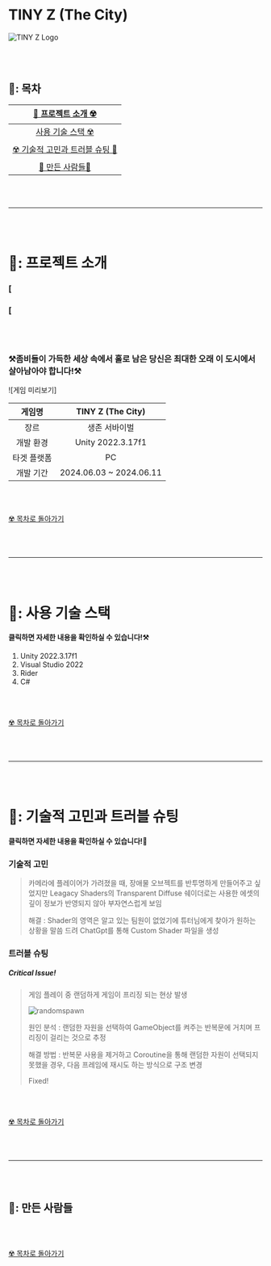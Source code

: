 # TINY Z (The City)

![TINY Z Logo](https://github.com/SnowScapes/ApocalypseSurvival/assets/167047045/37ca669a-8c6d-4e6e-9c84-616c22c12055)

<br><br>

## 🧟: 목차 
| [🏴 프로젝트 소개 ☢️](#-프로젝트-소개) |
| :---: |
| [ 사용 기술 스택 ☢️](#-사용-기술-스택) |
| [☢️ 기술적 고민과 트러블 슈팅 🍵](#-기술적-고민과-트러블-슈팅) |
| [🏴 만든 사람들🏴](#-만든-사람들) |

<br><br>

* * *

<br><br>

# 🧟: 프로젝트 소개

### [

### [

<br><br>

### ⚒️좀비들이 가득한 세상 속에서 홀로 남은 당신은 최대한 오래 이 도시에서 살아남아야 합니다!⚒️
![게임 미리보기]

| 게임명 | TINY Z (The City) |
| :---: | :---: |
| 장르 | 생존 서바이벌 |
| 개발 환경 | Unity 2022.3.17f1 |
| 타겟 플랫폼 | PC |
| 개발 기간 | 2024.06.03 ~ 2024.06.11 |

<br><br>

[☢️ 목차로 돌아가기](#-목차)

<br><br>

---

<br><br>

# 🧟: 사용 기술 스택
#### 클릭하면 자세한 내용을 확인하실 수 있습니다!⚒️

1. Unity 2022.3.17f1
2. Visual Studio 2022
3. Rider
4. C#

<br><br>

[☢️ 목차로 돌아가기](#-목차)

<br><br>

---

<br><br>

# 🧟: 기술적 고민과 트러블 슈팅
#### 클릭하면 자세한 내용을 확인하실 수 있습니다!🐰

### 기술적 고민
> 카메라에 플레이어가 가려졌을 때, 장애물 오브젝트를 반투명하게 만들어주고 싶었지만 Leagacy Shaders의 Transparent Diffuse 쉐이더로는 사용한 에셋의 깊이 정보가 반영되지 않아 부자연스럽게 보임
>
> 해결 : Shader의 영역은 알고 있는 팀원이 없었기에 튜터님에게 찾아가 원하는 상황을 말씀 드려 ChatGpt를 통해 Custom Shader 파일을 생성    
    
### 트러블 슈팅

##### Critical Issue!    

> 게임 플레이 중 랜덤하게 게임이 프리징 되는 현상 발생    
>    
> ![randomspawn](https://github.com/SnowScapes/ZCity_Public/assets/39547945/2afef978-e88a-41f0-82bc-542864090bfb)    
> 
> 원인 분석 : 랜덤한 자원을 선택하여 GameObject를 켜주는 반복문에 거치며 프리징이 걸리는 것으로 추정
> 
> 해결 방법 : 반복문 사용을 제거하고 Coroutine을 통해 랜덤한 자원이 선택되지 못했을 경우, 다음 프레임에 재시도 하는 방식으로 구조 변경
>
> Fixed!

<br><br>

[☢️ 목차로 돌아가기](#-목차)

<br><br>

---

<br><br>

## 🧟: 만든 사람들


<br><br>

[☢️ 목차로 돌아가기](#-목차)

<br><br>
